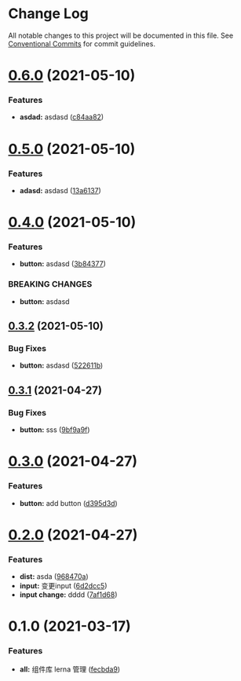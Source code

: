 # Change Log

All notable changes to this project will be documented in this file.
See [Conventional Commits](https://conventionalcommits.org) for commit guidelines.

# [0.6.0](https://github.com/DevinWell1ee/lerna-ui/compare/v0.5.0...v0.6.0) (2021-05-10)


### Features

* **asdad:** asdasd ([c84aa82](https://github.com/DevinWell1ee/lerna-ui/commit/c84aa82ee106687eb98c87d03a569ac2f423e9e9))





# [0.5.0](https://github.com/DevinWell1ee/lerna-ui/compare/v0.4.0...v0.5.0) (2021-05-10)


### Features

* **adasd:** asdasd ([13a6137](https://github.com/DevinWell1ee/lerna-ui/commit/13a613749dacd1168d3abea905691701bff9ce34))





# [0.4.0](https://github.com/DevinWell1ee/lerna-ui/compare/v0.3.2...v0.4.0) (2021-05-10)


### Features

* **button:** asdasd ([3b84377](https://github.com/DevinWell1ee/lerna-ui/commit/3b8437727597fc5a797a6f317f52d4bc0f290e83))


### BREAKING CHANGES

* **button:** asdasd





## [0.3.2](https://github.com/DevinWell1ee/lerna-ui/compare/v0.3.1...v0.3.2) (2021-05-10)


### Bug Fixes

* **button:** asdasd ([522611b](https://github.com/DevinWell1ee/lerna-ui/commit/522611b611d390e82234972f69cc0b52738dda6f))





## [0.3.1](https://github.com/DevinWell1ee/lerna-ui/compare/v0.3.0...v0.3.1) (2021-04-27)


### Bug Fixes

* **button:** sss ([9bf9a9f](https://github.com/DevinWell1ee/lerna-ui/commit/9bf9a9fe95f7adfbf54db716f40ce637b95bacea))





# [0.3.0](https://github.com/DevinWell1ee/lerna-ui/compare/v0.2.0...v0.3.0) (2021-04-27)


### Features

* **button:** add button ([d395d3d](https://github.com/DevinWell1ee/lerna-ui/commit/d395d3da8fe7026848fe8198eb08c719218953f2))





# [0.2.0](https://github.com/DevinWell1ee/lerna-ui/compare/v0.1.0...v0.2.0) (2021-04-27)


### Features

* **dist:** asda ([968470a](https://github.com/DevinWell1ee/lerna-ui/commit/968470ab943432f69aa2bdbf930bffafb85f2e35))
* **input:** 变更input ([6d2dcc5](https://github.com/DevinWell1ee/lerna-ui/commit/6d2dcc58b5f301096b5280e7ab5416814b51c802))
* **input change:** dddd ([7af1d68](https://github.com/DevinWell1ee/lerna-ui/commit/7af1d68e6cdff55bd2087c1e16d67922fd777ac2))





# 0.1.0 (2021-03-17)


### Features

* **all:** 组件库 lerna 管理 ([fecbda9](https://github.com/DevinWell1ee/lerna-ui/commit/fecbda9277d825932613286b8e12eae298597934))
